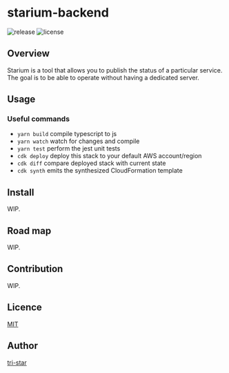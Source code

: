 # starium-backend

![release](http://img.shields.io/github/release/tri-star/starium-backend.svg?style=flat-square)
![license](http://img.shields.io/badge/license-MIT-blue.svg?style=flat-square)

## Overview

Starium is a tool that allows you to publish the status of a particular service.  
The goal is to be able to operate without having a dedicated server.

## Usage

### Useful commands

 * `yarn build`   compile typescript to js
 * `yarn watch`   watch for changes and compile
 * `yarn test`    perform the jest unit tests
 * `cdk deploy`      deploy this stack to your default AWS account/region
 * `cdk diff`        compare deployed stack with current state
 * `cdk synth`       emits the synthesized CloudFormation template


## Install

WIP.

## Road map

WIP.

## Contribution

WIP.

## Licence

[MIT](https://github.com/tri-star/starium-backend/blob/master/LICENSE)

## Author

[tri-star](https://github.com/tri-star)
